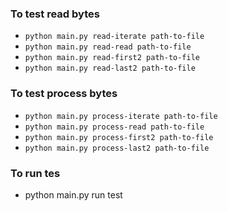 ### To test read bytes
- `python main.py read-iterate path-to-file` 
- `python main.py read-read path-to-file`
- `python main.py read-first2 path-to-file`
- `python main.py read-last2 path-to-file`

### To test process bytes
- `python main.py process-iterate path-to-file` 
- `python main.py process-read path-to-file`
- `python main.py process-first2 path-to-file`
- `python main.py process-last2 path-to-file`

### To run tes
- python main.py run test
